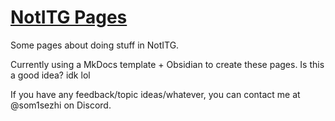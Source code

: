 # [NotITG Pages](https://som1sezhi.github.io/notitg-pages)

Some pages about doing stuff in NotITG.

Currently using a MkDocs template + Obsidian to create these pages. Is this a good idea? idk lol

If you have any feedback/topic ideas/whatever, you can contact me at @som1sezhi on Discord.